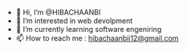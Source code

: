 - 👋 Hi, I’m @HIBACHAANBI
- 👀 I’m interested in web devolpment
- 🌱 I’m currently learning software engeniring
- 📫 How to reach me : hibachaanbii12@gmail.com

<!---
HIBACHAANBI/HIBACHAANBI is a ✨ special ✨ repository because its `README.md` (this file) appears on your GitHub profile.
You can click the Preview link to take a look at your changes.
--->
